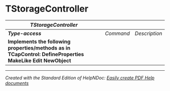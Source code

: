 # TStorageController

| ***TStorageController*** |  |  |
| --- | --- | --- |
| ***Type-access*** | *Command* | *Description* |
| **Implements the following properties/methods as in TCapControl:** **DefineProperties**&nbsp; **MakeLike** **Edit** **NewObject** |  |  |



***
_Created with the Standard Edition of HelpNDoc: [Easily create PDF Help documents](<https://www.helpndoc.com/feature-tour>)_
